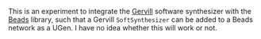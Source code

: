 This is an experiment to integrate the [Gervill](https://java.net/projects/gervill/pages/Home)
software synthesizer with the [Beads](http://www.beadsproject.net) library, such that a
Gervill `SoftSynthesizer` can be added to a Beads network as a UGen.  I have
no idea whether this will work or not.